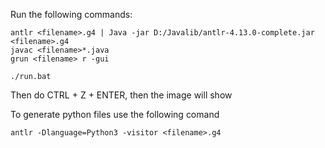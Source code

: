 Run the following commands:

```
antlr <filename>.g4 | Java -jar D:/Javalib/antlr-4.13.0-complete.jar <filename>.g4
javac <filename>*.java
grun <filename> r -gui
```
```
./run.bat
```

Then do CTRL + Z + ENTER, then the image will show

To generate python files use the following comand
```
antlr -Dlanguage=Python3 -visitor <filename>.g4
```
